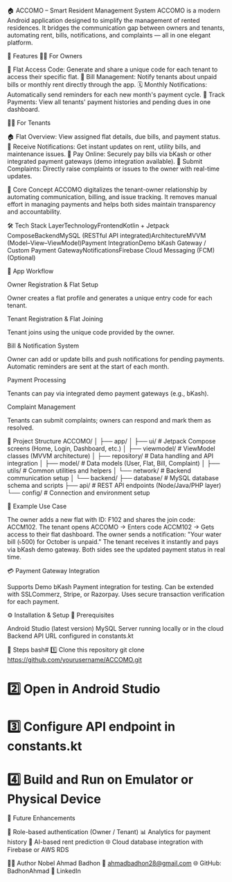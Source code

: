 🏠 ACCOMO – Smart Resident Management System
ACCOMO is a modern Android application designed to simplify the management of rented residences.
It bridges the communication gap between owners and tenants, automating rent, bills, notifications, and complaints — all in one elegant platform.

🌟 Features
👨‍💼 For Owners

🔑 Flat Access Code: Generate and share a unique code for each tenant to access their specific flat.
💸 Bill Management: Notify tenants about unpaid bills or monthly rent directly through the app.
🗓️ Monthly Notifications: Automatically send reminders for each new month's payment cycle.
🧾 Track Payments: View all tenants' payment histories and pending dues in one dashboard.

👨‍💻 For Tenants

🏠 Flat Overview: View assigned flat details, due bills, and payment status.
📩 Receive Notifications: Get instant updates on rent, utility bills, and maintenance issues.
🧾 Pay Online: Securely pay bills via bKash or other integrated payment gateways (demo integration available).
📢 Submit Complaints: Directly raise complaints or issues to the owner with real-time updates.


🧠 Core Concept
ACCOMO digitalizes the tenant-owner relationship by automating communication, billing, and issue tracking.
It removes manual effort in managing payments and helps both sides maintain transparency and accountability.

🛠️ Tech Stack
LayerTechnologyFrontendKotlin + Jetpack ComposeBackendMySQL (RESTful API integrated)ArchitectureMVVM (Model–View–ViewModel)Payment IntegrationDemo bKash Gateway / Custom Payment GatewayNotificationsFirebase Cloud Messaging (FCM) (Optional)

📱 App Workflow

Owner Registration & Flat Setup

Owner creates a flat profile and generates a unique entry code for each tenant.


Tenant Registration & Flat Joining

Tenant joins using the unique code provided by the owner.


Bill & Notification System

Owner can add or update bills and push notifications for pending payments.
Automatic reminders are sent at the start of each month.


Payment Processing

Tenants can pay via integrated demo payment gateways (e.g., bKash).


Complaint Management

Tenants can submit complaints; owners can respond and mark them as resolved.




📂 Project Structure
ACCOMO/
│
├── app/
│   ├── ui/           # Jetpack Compose screens (Home, Login, Dashboard, etc.)
│   ├── viewmodel/    # ViewModel classes (MVVM architecture)
│   ├── repository/   # Data handling and API integration
│   ├── model/        # Data models (User, Flat, Bill, Complaint)
│   ├── utils/        # Common utilities and helpers
│   └── network/      # Backend communication setup
│
└── backend/
    ├── database/     # MySQL database schema and scripts
    ├── api/          # REST API endpoints (Node/Java/PHP layer)
    └── config/       # Connection and environment setup

🧾 Example Use Case

The owner adds a new flat with ID: F102 and shares the join code: ACCM102.
The tenant opens ACCOMO → Enters code ACCM102 → Gets access to their flat dashboard.
The owner sends a notification:
"Your water bill (৳500) for October is unpaid."
The tenant receives it instantly and pays via bKash demo gateway.
Both sides see the updated payment status in real time.


💳 Payment Gateway Integration

Supports Demo bKash Payment integration for testing.
Can be extended with SSLCommerz, Stripe, or Razorpay.
Uses secure transaction verification for each payment.


⚙️ Installation & Setup
📍 Prerequisites

Android Studio (latest version)
MySQL Server running locally or in the cloud
Backend API URL configured in constants.kt

🚀 Steps
bash# 1️⃣ Clone this repository
git clone https://github.com/yourusername/ACCOMO.git

# 2️⃣ Open in Android Studio
# 3️⃣ Configure API endpoint in constants.kt
# 4️⃣ Build and Run on Emulator or Physical Device

🧩 Future Enhancements

🔐 Role-based authentication (Owner / Tenant)
📊 Analytics for payment history
🧠 AI-based rent prediction
🌐 Cloud database integration with Firebase or AWS RDS


👨‍💻 Author
Nobel Ahmad Badhon
📧 ahmadbadhon28@gmail.com
🌐 GitHub: BadhonAhmad
💼 LinkedIn
